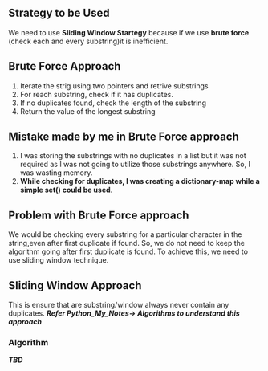 ## Strategy to be Used
We need to use **Sliding Window Startegy** because if we use **brute force** (check each and every substring)it is inefficient.
## Brute Force Approach
1. Iterate the strig using two pointers and retrive substrings
2. For reach substring, check if it has duplicates.
3. If no duplicates found, check the length of the substring
4. Return the value of the longest substring 
## Mistake made by me in Brute Force approach
1. I was storing the substrings with no duplicates in a list but it was not required as I was not going to utilize those substrings anywhere. So, I was wasting memory.
2. **While checking for duplicates, I was creating a dictionary-map while a simple set() could be used**. 
## Problem with Brute Force approach
We would be checking every substring for a particular character in the string,even after first duplicate if found. So, we do not need to keep the algorithm going after first duplicate is found. To achieve this, we need to use sliding window technique.
## Sliding Window Approach
This is ensure that are substring/window always never contain any duplicates.
***Refer Python_My_Notes-> Algorithms to understand this approach***
### Algorithm
***TBD***
